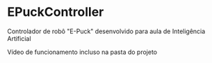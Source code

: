 # EPuckController
Controlador de robô "E-Puck" desenvolvido para aula de Inteligência Artificial

Vídeo de funcionamento incluso na pasta do projeto
